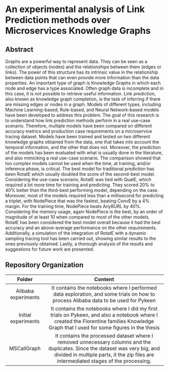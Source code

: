 # An experimental analysis of Link Prediction methods over Microservices Knowledge Graphs
## Abstract
Graphs are a powerful way to represent data. They can be seen as a collection of objects (nodes) and the relationships between them (edges or links). The power of this structure has its intrinsic value in the relationship between data points that can even provide more information than the data properties. An important type of graph is Knowledge Graphs in which each node and edge has a type associated. Often graph data is incomplete and in this case, it is not possible to retrieve useful information. Link prediction, also known as knowledge graph completion, is the task of inferring if there are missing edges or nodes in a graph. Models of different types, including Machine Learning-based, Rule-based, and Neural Network-based models have been developed to address this problem. The goal of this research is to understand how link prediction methods perform in a real use-case scenario. Therefore, multiple models have been compared on different accuracy metrics and production case requirements on a microservice tracing dataset. Models have been trained and tested on two different knowledge graphs obtained from the data, one that takes into account the temporal information, and the other that does not. Moreover, the prediction of the models has been evaluated with what is usually done in the literature, and also mimicking a real use-case scenario. The comparison showed that too complex models cannot be used when the time, at training, and/or inference phase, is critical. The best model for traditional prediction has been RotatE which usually doubled the score of the second-best model. Considering the use-case scenario, RotatE was tied with QuatE, which required a lot more time for training and predicting. They scored 20% to 40% better than the third-best performing model, depending on the case. Moreover, most of the models required less than a millisecond for predicting a triplet, with NodePiece that was the fastest, beating ConvE by a 4% margin. For the training time, NodePiece beats AnyBURL by 40%. Considering the memory usage, again NodePiece is the best, by an order of magnitude of at least 10 when compared to most of the other models. RotatE has been considered the best model overall because it had the best accuracy and an above-average performance on the other requirements. Additionally, a simulation of the integration of RotatE with a dynamic sampling tracing tool has been carried out, showing similar results to the ones previously obtained. Lastly, a thorough analysis of the results and suggestions for future work are presented.
## Repository Organization

| **Folder** |                                                                                                                            **Content**                                                                                                                             |
|:----------:|:------------------------------------------------------------------------------------------------------------------------------------------------------------------------------------------------------------------------------------------------------------------:|
|Alibaba experiments|                                                                 It contains the notebooks where I performed data exploration, and some trials on how to process Alibaba data to be used for Pykeen                                                                 |
| Initial experiments|                                      It contains the notebooks where I did my first trials on Pykeen, and also a notebook where I created the Florentine families Knowledge Graph that I used for some figures in the thesis                                       |
|MSCallGraph|                       It contains the processed dataset where I removed unnecessary columns and the duplicates. Since the dataset was very big, and divided in multiple parts, it the zip files are intermediated stages of the processing.                        |
